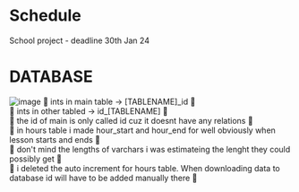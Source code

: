 # Schedule
School project - deadline 30th Jan 24
# DATABASE
![image](https://github.com/amystas/Schedule/assets/102248096/e5b13b9d-0e73-4152-b132-d6bbdc62d0b2)
🎃 ints in main table -> [TABLENAME]\_id 🎃  
🎃 ints in other tabled -> id\_[TABLENAME] 🎃  
🎃 the id of main is only called id cuz it doesnt have any relations 🎃  
🎃 in hours table i made hour_start and hour_end for well obviously when lesson starts and ends 🎃  
🎃 don't mind the lengths of varchars i was estimateing the lenght they could possibly get 🎃    
🎃 i deleted the auto increment for hours table. When downloading data to database id will have to be added manually there 🎃
